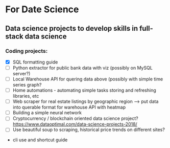 # For Date Science

## Data science projects to develop skills in full-stack data science

### Coding projects: 
- [x] SQL formatting guide
- [ ] Python extractor for public bank data with viz (possibly on MySQL server?) 
- [ ] Local Warehouse API for quering data above (possibly with simple time series graph?
- [ ] Home automations - automating simple tasks storing and refreshing libraries, etc
- [ ] Web scraper for real estate listings by geographic region --> put data into querable format for warehouse API with heatmap
- [ ] Building a simple neural network 
- [ ] Cryptocurrency / blockchain oriented data science project? https://www.dataoptimal.com/data-science-projects-2018/
- [ ] Use beautiful soup to scraping, historical price trends on different sites?
- cli use and shortcut guide
